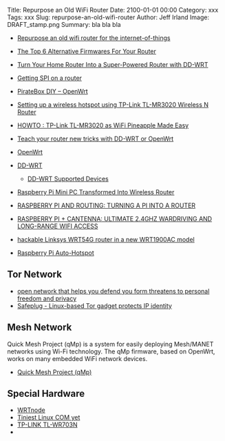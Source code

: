 Title: Repurpose an Old WiFi Router
Date: 2100-01-01 00:00
Category: xxx
Tags: xxx
Slug: repurpose-an-old-wifi-router
Author: Jeff Irland
Image: DRAFT_stamp.png
Summary: bla bla bla


* [Repurpose an old wifi router for the internet-of-things](http://www.instructables.com/id/Repurpose-an-old-wifi-router-for-the-internet-of-t/?ALLSTEPS)
* [The Top 6 Alternative Firmwares For Your Router](http://www.makeuseof.com/tag/top-6-alternative-firmwares-router/)
* [Turn Your Home Router Into a Super-Powered Router with DD-WRT](http://www.howtogeek.com/56612/turn-your-home-router-into-a-super-powered-router-with-dd-wrt/)
* [Getting SPI on a router](http://hackaday.com/2013/08/17/getting-spi-on-a-router/)
* [PirateBox DIY – OpenWrt](http://daviddarts.com/piratebox-diy-openwrt/)

* [Setting up a wireless hotspot using TP-Link TL-MR3020 Wireless N Router](http://www.instructables.com/id/Setting-up-a-wireless-hotspot-using-TP-Link-TL-MR3/?ALLSTEPS)
* [HOWTO : TP-Link TL-MR3020 as WiFi Pineapple Made Easy](http://samiux.blogspot.com/2013/05/howto-tp-link-tl-mr3020-as-wifi.html)

* [Teach your router new tricks with DD-WRT or OpenWrt](http://www.infoworld.com/d/networking/teach-your-router-new-tricks-dd-wrt-or-openwrt-243185)
* [OpenWrt](https://openwrt.org/)
* [DD-WRT](https://secure.dd-wrt.com/site/)
    * [DD-WRT Supported Devices](http://www.dd-wrt.com/wiki/index.php/Supported_Devices)

* [Raspberry Pi Mini PC Transformed Into Wireless Router](http://www.geeky-gadgets.com/raspberry-pi-mini-pc-transformed-into-router-29-05-2014/)
* [RASPBERRY PI AND ROUTING: TURNING A PI INTO A ROUTER](http://www.jacobsalmela.com/raspberry-pi-and-routing-turning-a-pi-into-a-router/)
* [RASPBERRY PI + CANTENNA: ULTIMATE 2.4GHZ WARDRIVING AND LONG-RANGE WIFI ACCESS](http://www.jacobsalmela.com/raspberry-pi-cantenna-ultimate-2-4ghz-wardriving-and-long-range-wifi-access/)

* [hackable Linksys WRT54G router in a new WRT1900AC model](http://linuxgizmos.com/linksys-creates-successor-to-wrt54g/)
* [Raspberry Pi Auto-Hotspot](http://cymplecy.wordpress.com/2014/08/01/class-hotspot/)

## Tor Network
* [open network that helps you defend you form threatens to personal freedom and privacy](https://www.torproject.org/)
* [Safeplug - Linux-based Tor gadget protects IP identity](http://linuxgizmos.com/linux-based-tor-device-protects-internet-identity/)

## Mesh Network
Quick Mesh Project (qMp) is a system for easily deploying Mesh/MANET networks using Wi-Fi technology.
The qMp firmware, based on OpenWrt, works on many embedded WiFi network devices. 
* [Quick Mesh Project (qMp)](http://qmp.cat/Home)

## Special Hardware
* [WRTnode](http://wrtnode.com/)
* [Tiniest Linux COM yet](http://linuxgizmos.com/tiniest-linux-com-yet/)
* [TP-LINK TL-WR703N](http://www.cnx-software.com/development-kits/hackable-gadgets/)
* []()

